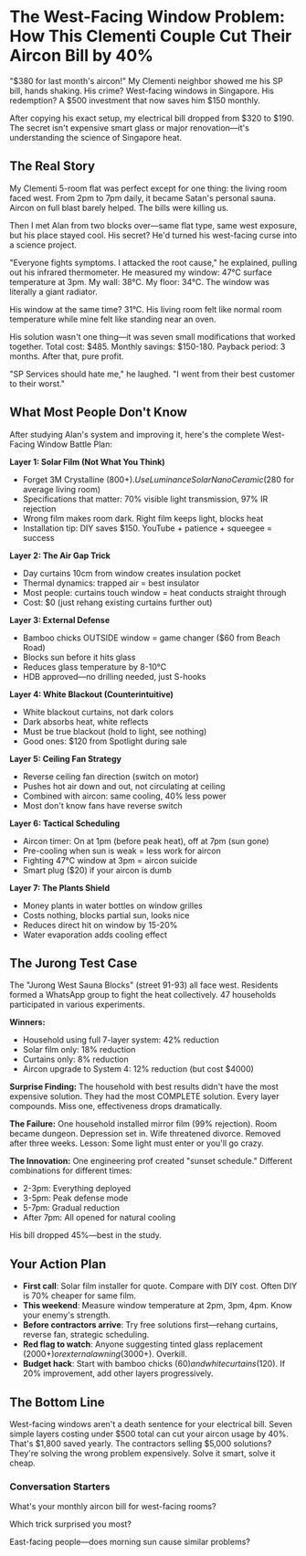 # The West-Facing Window Problem: How This Clementi Couple Cut Their Aircon Bill by 40%

"$380 for last month's aircon!" My Clementi neighbor showed me his SP bill, hands shaking. His crime? West-facing windows in Singapore. His redemption? A $500 investment that now saves him $150 monthly.

After copying his exact setup, my electrical bill dropped from $320 to $190. The secret isn't expensive smart glass or major renovation—it's understanding the science of Singapore heat.

## The Real Story

My Clementi 5-room flat was perfect except for one thing: the living room faced west. From 2pm to 7pm daily, it became Satan's personal sauna. Aircon on full blast barely helped. The bills were killing us.

Then I met Alan from two blocks over—same flat type, same west exposure, but his place stayed cool. His secret? He'd turned his west-facing curse into a science project.

"Everyone fights symptoms. I attacked the root cause," he explained, pulling out his infrared thermometer. He measured my window: 47°C surface temperature at 3pm. My wall: 38°C. My floor: 34°C. The window was literally a giant radiator.

His window at the same time? 31°C. His living room felt like normal room temperature while mine felt like standing near an oven.

His solution wasn't one thing—it was seven small modifications that worked together. Total cost: $485. Monthly savings: $150-180. Payback period: 3 months. After that, pure profit.

"SP Services should hate me," he laughed. "I went from their best customer to their worst."

## What Most People Don't Know

After studying Alan's system and improving it, here's the complete West-Facing Window Battle Plan:

**Layer 1: Solar Film (Not What You Think)**

- Forget 3M Crystalline ($800+). Use Luminance Solar Nano Ceramic ($280 for average living room)
- Specifications that matter: 70% visible light transmission, 97% IR rejection
- Wrong film makes room dark. Right film keeps light, blocks heat
- Installation tip: DIY saves $150. YouTube + patience + squeegee = success

**Layer 2: The Air Gap Trick**

- Day curtains 10cm from window creates insulation pocket
- Thermal dynamics: trapped air = best insulator
- Most people: curtains touch window = heat conducts straight through
- Cost: $0 (just rehang existing curtains further out)

**Layer 3: External Defense**

- Bamboo chicks OUTSIDE window = game changer ($60 from Beach Road)
- Blocks sun before it hits glass
- Reduces glass temperature by 8-10°C
- HDB approved—no drilling needed, just S-hooks

**Layer 4: White Blackout (Counterintuitive)**

- White blackout curtains, not dark colors
- Dark absorbs heat, white reflects
- Must be true blackout (hold to light, see nothing)
- Good ones: $120 from Spotlight during sale

**Layer 5: Ceiling Fan Strategy**

- Reverse ceiling fan direction (switch on motor)
- Pushes hot air down and out, not circulating at ceiling
- Combined with aircon: same cooling, 40% less power
- Most don't know fans have reverse switch

**Layer 6: Tactical Scheduling**

- Aircon timer: On at 1pm (before peak heat), off at 7pm (sun gone)
- Pre-cooling when sun is weak = less work for aircon
- Fighting 47°C window at 3pm = aircon suicide
- Smart plug ($20) if your aircon is dumb

**Layer 7: The Plants Shield**

- Money plants in water bottles on window grilles
- Costs nothing, blocks partial sun, looks nice
- Reduces direct hit on window by 15-20%
- Water evaporation adds cooling effect

## The Jurong Test Case

The "Jurong West Sauna Blocks" (street 91-93) all face west. Residents formed a WhatsApp group to fight the heat collectively. 47 households participated in various experiments.

**Winners:**

- Household using full 7-layer system: 42% reduction
- Solar film only: 18% reduction
- Curtains only: 8% reduction
- Aircon upgrade to System 4: 12% reduction (but cost $4000)

**Surprise Finding:**
The household with best results didn't have the most expensive solution. They had the most COMPLETE solution. Every layer compounds. Miss one, effectiveness drops dramatically.

**The Failure:**
One household installed mirror film (99% rejection). Room became dungeon. Depression set in. Wife threatened divorce. Removed after three weeks. Lesson: Some light must enter or you'll go crazy.

**The Innovation:**
One engineering prof created "sunset schedule." Different combinations for different times:

- 2-3pm: Everything deployed
- 3-5pm: Peak defense mode
- 5-7pm: Gradual reduction
- After 7pm: All opened for natural cooling

His bill dropped 45%—best in the study.

## Your Action Plan

- **First call**: Solar film installer for quote. Compare with DIY cost. Often DIY is 70% cheaper for same film.
- **This weekend**: Measure window temperature at 2pm, 3pm, 4pm. Know your enemy's strength.
- **Before contractors arrive**: Try free solutions first—rehang curtains, reverse fan, strategic scheduling.
- **Red flag to watch**: Anyone suggesting tinted glass replacement ($2000+) or external awning ($3000+). Overkill.
- **Budget hack**: Start with bamboo chicks ($60) and white curtains ($120). If 20% improvement, add other layers progressively.

## The Bottom Line

West-facing windows aren't a death sentence for your electrical bill. Seven simple layers costing under $500 total can cut your aircon usage by 40%. That's $1,800 saved yearly. The contractors selling $5,000 solutions? They're solving the wrong problem expensively. Solve it smart, solve it cheap.

### Conversation Starters

What's your monthly aircon bill for west-facing rooms?

Which trick surprised you most?

East-facing people—does morning sun cause similar problems?
